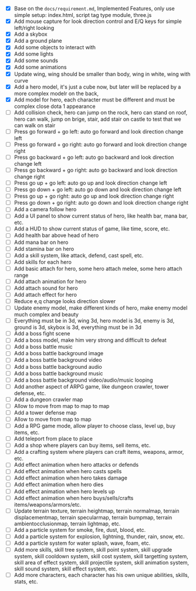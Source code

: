 - [x] Base on the `docs/requirement.md`, Implemented Features, only use simple setup: index.html, script tag type module, three.js
- [x] Add mouse capture for look direction control and E/Q keys for simple left/right looking
- [x] Add a skybox
- [x] Add a ground plane
- [x] Add some objects to interact with
- [x] Add some lights
- [x] Add some sounds
- [x] Add some animations
- [x] Update wing, wing should be smaller than body, wing in white, wing with curve
- [x] Add a hero model, it's just a cube now, but later will be replaced by a more complex modelr on the back, 
- [x] Add model for hero, each character must be different and must be complex close dota 1 appearance
- [ ] Add collision check, hero can jump on the rock, hero can stand on roof, hero can walk, jump on brige, stair, add stair on castle to test that we can walk on stair
- [ ] Press go forward + go left: auto go forward and look direction change left
- [ ] Press go forward + go right: auto go forward and look direction change right
- [ ] Press go backward + go left: auto go backward and look direction change left
- [ ] Press go backward + go right: auto go backward and look direction change right
- [ ] Press go up + go left: auto go up and look direction change left
- [ ] Press go down + go left: auto go down and look direction change left
- [ ] Press go up + go right: auto go up and look direction change right
- [ ] Press go down + go right: auto go down and look direction change right
- [ ] Add a camera follow hero
- [ ] Add a UI panel to show current status of hero, like health bar, mana bar, etc.
- [ ] Add a HUD to show current status of game, like time, score, etc.
- [ ] Add health bar above head of hero
- [ ] Add mana bar on hero
- [ ] Add stamina bar on hero
- [ ] Add a skill system, like attack, defend, cast spell, etc.
- [ ] Add skills for each hero
- [ ] Add basic attach for hero, some hero attach melee, some hero attach range
- [ ] Add attach animation for hero
- [ ] Add attach sound for hero
- [ ] Add attach effect for hero
- [ ] Reduce e,q change looks direction slower
- [ ] Update enemy model, make different kinds of hero, make enemy model much complex and beauty
- [ ] Everything must be in 3d, wing 3d, hero model is 3d, enemy is 3d, ground is 3d, skybox is 3d, everything must be in 3d
- [ ] Add a boss fight scene
- [ ] Add a boss model, make him very strong and difficult to defeat
- [ ] Add a boss battle music
- [ ] Add a boss battle background image
- [ ] Add a boss battle background video
- [ ] Add a boss battle background audio
- [ ] Add a boss battle background music
- [ ] Add a boss battle background video/audio/music looping
- [ ] Add another aspect of ARPG game, like dungeon crawler, tower defense, etc.
- [ ] Add a dungeon crawler map
- [ ] Allow to move from map to map to map
- [ ] Add a tower defense map
- [ ] Allow to move from map to map
- [ ] Add a RPG game mode, allow player to choose class, level up, buy items, etc.
- [ ] Add teleport from place to place
- [ ] Add a shop where players can buy items, sell items, etc.
- [ ] Add a crafting system where players can craft items, weapons, armor, etc.
- [ ] Add effect animation when hero attacks or defends
- [ ] Add effect animation when hero casts spells
- [ ] Add effect animation when hero takes damage
- [ ] Add effect animation when hero dies
- [ ] Add effect animation when hero levels up
- [ ] Add effect animation when hero buys/sells/crafts items/weapons/armors/etc.
- [ ] Update terrain texture, terrain heightmap, terrain normalmap, terrain displacementmap, terrain specularmap, terrain bumpmap, terrain ambientocclusionmap, terrain lightmap, etc.
- [ ] Add a particle system for smoke, fire, dust, blood, etc.
- [ ] Add a particle system for explosion, lightning, thunder, rain, snow, etc.
- [ ] Add a particle system for water splash, wave, foam, etc.
- [ ] Add more skills, skill tree system, skill point system, skill upgrade system, skill cooldown system, skill cost system, skill targetting system, skill area of effect system, skill projectile system, skill animation system, skill sound system, skill effect system, etc.
- [ ] Add more characters, each character has his own unique abilities, skills, stats, etc.
